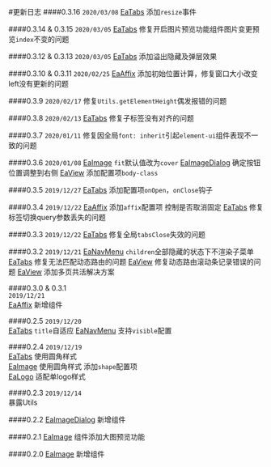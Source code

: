#更新日志
####0.3.16
`2020/03/08`
[EaTabs](#/admin) 添加`resize`事件

####0.3.14 & 0.3.15
`2020/03/05`
[EaTabs](#/image) 修复开启图片预览功能组件图片变更预览`index`不变的问题

####0.3.12 & 0.3.13
`2020/03/05`
[EaTabs](#/tabs) 添加溢出隐藏及弹层效果

####0.3.10 & 0.3.11
`2020/02/25`
[EaAffix](#/affix) 添加初始位置计算，修复窗口大小改变left没有更新的问题

####0.3.9
`2020/02/17`
修复`Utils.getElementHeight`偶发报错的问题

####0.3.8
`2020/02/13`
[EaTabs](#/tabs) 修复子标签没有对齐的问题

####0.3.7
`2020/01/11`
修复因全局`font: inherit`引起`element-ui`组件表现不一致的问题

####0.3.6
`2020/01/08`
[EaImage](#/image) `fit`默认值改为`cover`
[EaImageDialog](#/image-dialog) 确定按钮位置调整到右侧
[EaView](#/view) 添加配置项`body-class`

####0.3.5
`2019/12/27`
[EaTabs](#/tabs) 添加配置项`onOpen`，`onClose`钩子

####0.3.4
`2019/12/22`
[EaAffix](#/affix) 添加`affix`配置项 控制是否取消固定
[EaTabs](#/tabs) 修复标签切换query参数丢失的问题

####0.3.3
`2019/12/22`
[EaTabs](#/tabs) 修复全局`tabsClose`失效的问题

####0.3.2
`2019/12/21`
[EaNavMenu](#/nav-menu) `children`全部隐藏的状态下不渲染子菜单
[EaTabs](#/tabs) 修复无法匹配动态路由的问题
[EaView](#/view) 修复动态路由滚动条记录错误的问题
[EaView](#/view) 添加多页共活解决方案

####0.3.0 & 0.3.1  
`2019/12/21`   
[EaAffix](#/affix) 新增组件

####0.2.5 
`2019/12/20`  
[EaTabs](#/tabs) `title`自适应 
[EaNavMenu](#/nav-menu) 支持`visible`配置

####0.2.4 
`2019/12/19`  
[EaTabs](#/tabs) 使用圆角样式  
[EaImage](#/image) 使用圆角样式 添加`shape`配置项  
[EaLogo](#/logo) 适配单logo样式  

####0.2.3 
`2019/12/14`  
暴露Utils

####0.2.2
[EaImageDialog](#/image-dialog) 新增组件

####0.2.1
[EaImage](#/image) 组件添加大图预览功能

####0.2.0
[EaImage](#/image) 新增组件